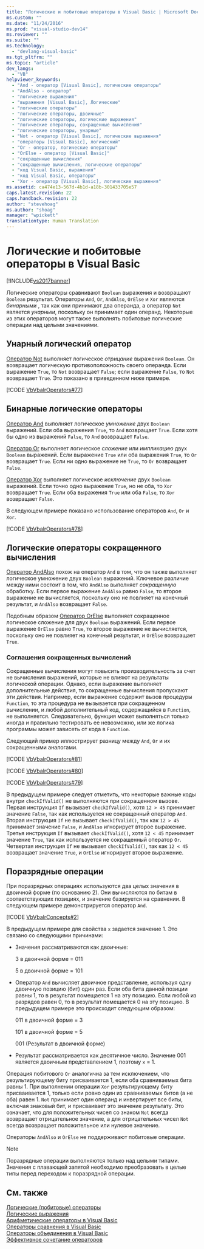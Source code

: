 ```yaml
---
title: "Логические и побитовые операторы в Visual Basic | Microsoft Docs"
ms.custom: ""
ms.date: "11/24/2016"
ms.prod: "visual-studio-dev14"
ms.reviewer: ""
ms.suite: ""
ms.technology: 
  - "devlang-visual-basic"
ms.tgt_pltfrm: ""
ms.topic: "article"
dev_langs: 
  - "VB"
helpviewer_keywords: 
  - "And - оператор [Visual Basic], логические операторы"
  - "AndAlso - оператор"
  - "логические выражения"
  - "выражения [Visual Basic], Логические"
  - "логические операторы"
  - "логические операторы, двоичные"
  - "логические операторы, логические выражения"
  - "логические операторы, сокращенные вычисления"
  - "логические операторы, унарные"
  - "Not - оператор [Visual Basic], логические выражения"
  - "операторы [Visual Basic], логический"
  - "Or - оператор, логические операторы"
  - "OrElse - оператор [Visual Basic]"
  - "сокращенные вычисления"
  - "сокращенные вычисления, логические операторы"
  - "код Visual Basic, выражения"
  - "код Visual Basic, операторы"
  - "Xor - оператор [Visual Basic], логические выражения"
ms.assetid: ca474e13-567d-4b1d-a18b-301433705e57
caps.latest.revision: 22
caps.handback.revision: 22
author: "stevehoag"
ms.author: "shoag"
manager: "wpickett"
translationtype: Human Translation
---
```

# Логические и побитовые операторы в Visual Basic
[!INCLUDE[vs2017banner](../../../../csharp/includes/vs2017banner.md)]

Логические операторы сравнивают `Boolean` выражения и возвращают `Boolean` результат.  Операторы `And`, `Or`, `AndAlso`, `OrElse` и `Xor` являются  *бинарными* , так как они принимают два операнда, а оператор `Not` является *унарным*, поскольку он принимает один операнд.  Некоторые из этих операторов могут также выполнять побитовые логические операции над целыми значениями.  
  
## Унарный логический оператор  
 [Оператор Not](../../../../visual-basic/language-reference/operators/not-operator.md) выполняет логическое *отрицание* выражения `Boolean`.  Он возвращает логическую противоположность своего операнда.  Если выражение `True`, то `Not` возвращает `False`; если выражение `False`, то `Not` возвращает `True`.  Это показано в приведенном ниже примере.  
  
 [!CODE [VbVbalrOperators#77](../CodeSnippet/VS_Snippets_VBCSharp/VbVbalrOperators#77)]  
  
## Бинарные логические операторы  
 [Оператор And](../../../../visual-basic/language-reference/operators/and-operator.md) выполняет логическое *умножение* двух `Boolean` выражений.  Если оба выражения `True`, то `And` возвращает `True`.  Если хотя бы одно из выражений `False`, то `And` возвращает `False`.  
  
 [Оператор Or](../../../../visual-basic/language-reference/operators/or-operator.md) выполняет логическое *сложение* или *импликацию* двух `Boolean` выражений.  Если выражение `True` или оба выражения `True`, то `Or` возвращает `True`.  Если ни одно выражение не `True`, то `Or` возвращает `False`.  
  
 [Оператор Xor](../../../../visual-basic/language-reference/operators/xor-operator.md) выполняет логическое *исключение* двух `Boolean` выражений.  Если точно одно выражение `True`, но не оба, то `Xor` возвращает `True`.  Если оба выражения `True` или оба `False`, то `Xor` возвращает `False`.  
  
 В следующем примере показано использование операторов `And`, `Or` и `Xor`.  
  
 [!CODE [VbVbalrOperators#78](../CodeSnippet/VS_Snippets_VBCSharp/VbVbalrOperators#78)]  
  
## Логические операторы сокращенного вычисления  
 [Оператор AndAlso](../../../../visual-basic/language-reference/operators/andalso-operator.md) похож на оператор `And` в том, что он также выполняет логическое умножение двух `Boolean` выражений.  Ключевое различие между ними состоит в том, что `AndAlso` выполняет *сокращенную* обработку.  Если первое выражение `AndAlso` равно `False`, то второе выражение не вычисляется, поскольку оно не повлияет на конечный результат, и `AndAlso` возвращает `False`.  
  
 Подобным образом [Оператор OrElse](../../../../visual-basic/language-reference/operators/orelse-operator.md) выполняет сокращенное логическое сложение для двух `Boolean` выражений.  Если первое выражение `OrElse` равно `True`, то второе выражение не вычисляется, поскольку оно не повлияет на конечный результат, и `OrElse` возвращает `True`.  
  
### Соглашения сокращенных вычислений  
 Сокращенные вычисления могут повысить производительность за счет не вычисления выражений, которые не влияют на результаты логической операции.  Однако, если выражение выполняет дополнительные действия, то сокращенные вычисления пропускают эти действия.  Например, если выражение содержит вызов процедуры `Function`, то эта процедура не вызывается при сокращенном вычислении, и любой дополнительный код, содержащийся в `Function`, не выполняется.  Следовательно, функция может выполняться только иногда и правильно тестировать ее невозможно,  или же логика программы может зависеть от кода в `Function`.  
  
 Следующий пример иллюстрирует разницу между `And`, `Or` и их сокращенными аналогами.  
  
 [!CODE [VbVbalrOperators#81](../CodeSnippet/VS_Snippets_VBCSharp/VbVbalrOperators#81)]  
  
 [!CODE [VbVbalrOperators#80](../CodeSnippet/VS_Snippets_VBCSharp/VbVbalrOperators#80)]  
  
 [!CODE [VbVbalrOperators#79](../CodeSnippet/VS_Snippets_VBCSharp/VbVbalrOperators#79)]  
  
 В предыдущем примере следует отметить, что некоторые важные коды внутри `checkIfValid()` не выполняются при сокращенном вызове.  Первая инструкция `If` вызывает `checkIfValid()`, хотя `12 > 45` принимает значение `False`, так как используется не сокращенный оператор `And`.  Вторая инструкция `If` не вызывает `checkIfValid()`, так как `12 > 45` принимает значение `False`, и `AndAlso` игнорирует второе выражение.  Третья инструкция `If` вызывает `checkIfValid()`, хотя `12 < 45` принимает значение `True`, так как используется не сокращенный оператор `Or`.  Четвертая инструкция `If` не вызывает `checkIfValid()`, так как `12 < 45` возвращает значение `True`, и `OrElse` игнорирует второе выражение.  
  
## Поразрядные операции  
 При поразрядных операциях используются два целых значения в двоичной форме \(по основанию 2\).  Они вычисляются по битам в соответствующих позициях, и значение базируется на сравнении.  В следующем примере демонстрируется оператор `And`.  
  
 [!CODE [VbVbalrConcepts#2](../CodeSnippet/VS_Snippets_VBCSharp/VbVbalrConcepts#2)]  
  
 В предыдущем примере для свойства `x` задается значение 1.  Это связано со следующими причинами:  
  
-   Значения рассматриваются как двоичные:  
  
     3 в двоичной форме \= 011  
  
     5 в двоичной форме \= 101  
  
-   Оператор `And` вычисляет двоичное представление, используя одну двоичную позицию \(бит\) один раз.  Если оба бита данной позиции равны 1, то в результат помещается 1 на эту позицию.  Если любой из разрядов равен 0, то в результат помещается 0 на эту позицию.  В предыдущем примере это происходит следующим образом:  
  
     011 в двоичной форме \= 3  
  
     101 в двоичной форме \= 5  
  
     001 \(Результат в двоичной форме\)  
  
-   Результат рассматривается как десятичное число.  Значение 001 является двоичным представлением 1, поэтому `x` \= 1.  
  
 Операция побитового `Or` аналогична за тем исключением, что результирующему биту присваивается 1, если оба сравниваемых бита равны 1.  При выполнении операции `Xor` результирующему биту присваивается 1, только если ровно один из сравниваемых битов \(а не оба\) равен 1.  `Not` принимает один операнд и инвертирует все биты, включая знаковый бит, и присваивает это значение результату.  Это означает, что для положительных чисел со знаком `Not` всегда возвращает отрицательное значение, а для отрицательных чисел `Not` всегда возвращает положительное или нулевое значение.  
  
 Операторы `AndAlso` и `OrElse` не поддерживают побитовые операции.  
  
> [!NOTE]
>  Поразрядные операции выполняются только над целыми типами.  Значения с плавающей запятой необходимо преобразовать в целые типы перед переходом к поразрядной операции.  
  
## См. также  
 [Логические \(побитовые\) операторы](../../../../visual-basic/language-reference/operators/logical-bitwise-operators.md)   
 [Логические выражения](../../../../visual-basic/programming-guide/language-features/operators-and-expressions/boolean-expressions.md)   
 [Арифметические операторы в Visual Basic](../../../../visual-basic/programming-guide/language-features/operators-and-expressions/arithmetic-operators.md)   
 [Операторы сравнения в Visual Basic](../../../../visual-basic/programming-guide/language-features/operators-and-expressions/comparison-operators.md)   
 [Операторы объединения в Visual Basic](../../../../visual-basic/programming-guide/language-features/operators-and-expressions/concatenation-operators.md)   
 [Эффективное сочетание операторов](../../../../visual-basic/programming-guide/language-features/operators-and-expressions/efficient-combination-of-operators.md)
